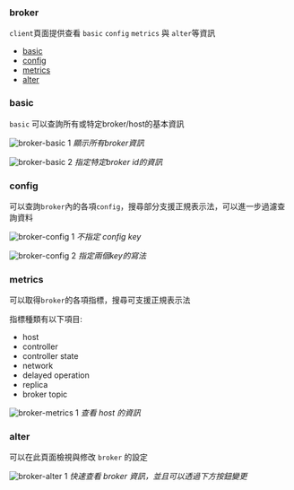 ### broker

`client`頁面提供查看 `basic` `config` `metrics` 與 `alter`等資訊

- [basic](#basic)
- [config](#config)
- [metrics](#metrics)
- [alter](#alter)

### basic
`basic` 可以查詢所有或特定broker/host的基本資訊

![broker-basic 1]()
*顯示所有broker資訊*

![broker-basic 2]()
*指定特定broker id的資訊*


### config

可以查詢`broker`內的各項`config`，搜尋部分支援正規表示法，可以進一步過濾查詢資料

![broker-config 1]()
*不指定 config key*

![broker-config 2]()
*指定兩個key的寫法*


### metrics

可以取得`broker`的各項指標，搜尋可支援正規表示法

指標種類有以下項目:

- host
- controller
- controller state
- network
- delayed operation
- replica
- broker topic

![broker-metrics 1]()
*查看 host 的資訊*

### alter

可以在此頁面檢視與修改 `broker` 的設定

![broker-alter 1]()
*快速查看 broker 資訊，並且可以透過下方按鈕變更*